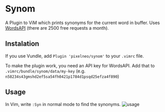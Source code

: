 # Synom
A Plugin to ViM which prints synonyms for the current word in buffer.
Uses [WordsAPI](https://www.wordsapi.com) (there are 2500 free requests a month).

## Instalation
If you use Vundle, add `Plugin 'pixelneo/synom'` to your `.vimrc` file.

To make the plugin work, you need an API key for WordsAPI. 
Add that to `.vimrc/bundle/synom/data/my-key` (e.g. `n58234s43gmshd2ef5sa54fh0421p1784d1psqd25efza4f890`)

## Usage
In Vim, write `:Syn` in normal mode to find the synonyms.
![usage](https://media.giphy.com/media/SsfjIS3pcY8aP2TkEy/giphy.gif)
